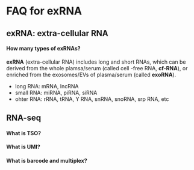 # FAQ for exRNA

## exRNA: extra-cellular RNA

#### How many types of exRNAs?

**exRNA** (extra-cellular RNA) includes long and short RNAs, which can be derived from the whole plamsa/serum (called cell -free RNA, **cf-RNA**), or enriched from the exosomes/EVs of plasma/serum (called **exoRNA**).

* long RNA: mRNA, lncRNA
* small RNA: miRNA, piRNA, siRNA
* ohter RNA: rRNA, tRNA, Y RNA, snRNA, snoRNA, srp RNA, etc

## RNA-seq

#### What is TSO?

#### What is UMI?

#### What is barcode and multiplex?


